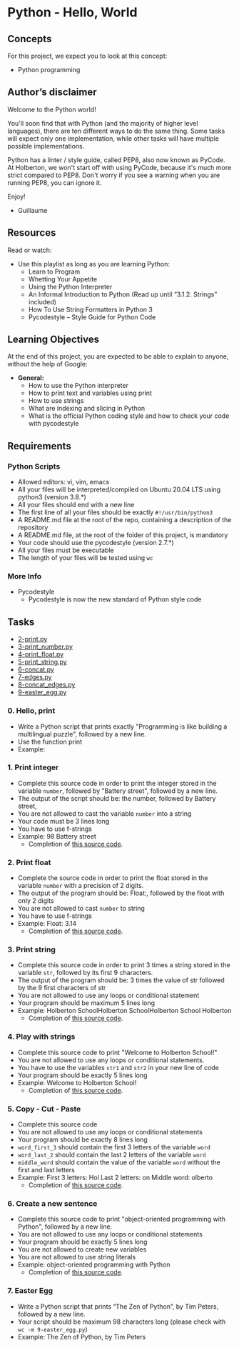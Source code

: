# Python - Hello, World

## Concepts
For this project, we expect you to look at this concept:

- Python programming

## Author’s disclaimer
Welcome to the Python world!

You'll soon find that with Python (and the majority of higher level languages), there are ten different ways to do the same thing. Some tasks will expect only one implementation, while other tasks will have multiple possible implementations.

Python has a linter / style guide, called PEP8, also now known as PyCode. At Holberton, we won't start off with using PyCode, because it's much more strict compared to PEP8. Don't worry if you see a warning when you are running PEP8, you can ignore it.

Enjoy!

- Guillaume

## Resources
Read or watch:

- Use this playlist as long as you are learning Python:
  - Learn to Program
  - Whetting Your Appetite
  - Using the Python Interpreter
  - An Informal Introduction to Python (Read up until “3.1.2. Strings” included)
  - How To Use String Formatters in Python 3
  - Pycodestyle – Style Guide for Python Code

## Learning Objectives
At the end of this project, you are expected to be able to explain to anyone, without the help of Google:

- **General:**
  - How to use the Python interpreter
  - How to print text and variables using print
  - How to use strings
  - What are indexing and slicing in Python
  - What is the official Python coding style and how to check your code with pycodestyle

## Requirements
### Python Scripts
- Allowed editors: vi, vim, emacs
- All your files will be interpreted/compiled on Ubuntu 20.04 LTS using python3 (version 3.8.*)
- All your files should end with a new line
- The first line of all your files should be exactly `#!/usr/bin/python3`
- A README.md file at the root of the repo, containing a description of the repository
- A README.md file, at the root of the folder of this project, is mandatory
- Your code should use the pycodestyle (version 2.7.*)
- All your files must be executable
- The length of your files will be tested using `wc`

### More Info
- Pycodestyle
  - Pycodestyle is now the new standard of Python style code

## Tasks

- [2-print.py](./2-print.py)
- [3-print_number.py](./3-print_number.py)
- [4-print_float.py](./4-print_float.py)
- [5-print_string.py](./5-print_string.py)
- [6-concat.py](./6-concat.py)
- [7-edges.py](./7-edges.py)
- [8-concat_edges.py](./8-concat_edges.py)
- [9-easter_egg.py](./9-easter_egg.py)

### 0. Hello, print
- Write a Python script that prints exactly "Programming is like building a multilingual puzzle", followed by a new line.
- Use the function print
- Example:


### 1. Print integer
- Complete this source code in order to print the integer stored in the variable `number`, followed by "Battery street", followed by a new line.
- The output of the script should be:
the number, followed by Battery street,
- You are not allowed to cast the variable `number` into a string
- Your code must be 3 lines long
- You have to use f-strings
- Example: 98 Battery street
  * Completion of [this source code](https://github.com/holbertonschool/0x00.py/blob/master/3-print_number.py).

### 2. Print float
- Complete the source code in order to print the float stored in the variable `number` with a precision of 2 digits.
- The output of the program should be:
Float:, followed by the float with only 2 digits
- You are not allowed to cast `number` to string
- You have to use f-strings
- Example:
Float: 3.14
  * Completion of [this source code](https://github.com/holbertonschool/0x00.py/blob/master/4-print_float.py).

### 3. Print string
- Complete this source code in order to print 3 times a string stored in the variable `str`, followed by its first 9 characters.
- The output of the program should be:
3 times the value of str
followed by the 9 first characters of str
- You are not allowed to use any loops or conditional statement
- Your program should be maximum 5 lines long
- Example:
Holberton SchoolHolberton SchoolHolberton School
Holberton
  * Completion of [this source code](https://github.com/holbertonschool/0x00.py/blob/master/5-print_string.py).

### 4. Play with strings
- Complete this source code to print "Welcome to Holberton School!"
- You are not allowed to use any loops or conditional statements.
- You have to use the variables `str1` and `str2` in your new line of code
- Your program should be exactly 5 lines long
- Example:
Welcome to Holberton School!
  * Completion of [this source code](https://github.com/holbertonschool/0x00.py/blob/master/6-concat.py).

### 5. Copy - Cut - Paste
- Complete this source code
- You are not allowed to use any loops or conditional statements
- Your program should be exactly 8 lines long
- `word_first_3` should contain the first 3 letters of the variable `word`
- `word_last_2` should contain the last 2 letters of the variable `word`
- `middle_word` should contain the value of the variable `word` without the first and last letters
- Example:
First 3 letters: Hol
Last 2 letters: on
Middle word: olberto
  * Completion of [this source code](https://github.com/holbertonschool/0x00.py/blob/master/7-edges.py).

### 6. Create a new sentence
- Complete this source code to print "object-oriented programming with Python", followed by a new line.
- You are not allowed to use any loops or conditional statements
- Your program should be exactly 5 lines long
- You are not allowed to create new variables
- You are not allowed to use string literals
- Example:
object-oriented programming with Python
  * Completion of [this source code](https://github.com/holbertonschool/0x00.py/blob/master/8-concat_edges.py).

### 7. Easter Egg
- Write a Python script that prints “The Zen of Python”, by Tim Peters, followed by a new line.
- Your script should be maximum 98 characters long (please check with `wc -m 9-easter_egg.py`)
- Example:
The Zen of Python, by Tim Peters
